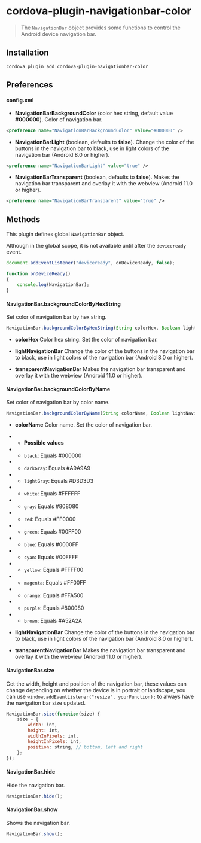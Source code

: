 # cordova-plugin-navigationbar-color

> The `NavigationBar` object provides some functions to control the Android device navigation bar.

## Installation

    cordova plugin add cordova-plugin-navigationbar-color

Preferences
-----------

#### config.xml

-  __NavigationBarBackgroundColor__ (color hex string, default value __#000000__). Color of navigation bar.

```xml
<preference name="NavigationBarBackgroundColor" value="#000000" />
```
        

- __NavigationBarLight__ (boolean, defaults to __false__). Change the color of the buttons in the navigation bar to black, use in light colors of the navigation bar (Android 8.0 or higher).

```xml
<preference name="NavigationBarLight" value="true" />
```

- __NavigationBarTransparent__ (boolean, defaults to __false__). Makes the navigation bar transparent and overlay it with the webview (Android 11.0 or higher).

```xml
<preference name="NavigationBarTransparent" value="true" />
```

Methods
-------
This plugin defines global `NavigationBar` object.

Although in the global scope, it is not available until after the `deviceready` event.

```js
document.addEventListener("deviceready", onDeviceReady, false);

function onDeviceReady()
{
    console.log(NavigationBar);
}
```

#### NavigationBar.backgroundColorByHexString

Set color of navigation bar by hex string.

```js
NavigationBar.backgroundColorByHexString(String colorHex, Boolean lightNavigationBar = false, Boolean transparentNavigationBar = false);
```

-  __colorHex__ Color hex string. Set the color of navigation bar.

-  __lightNavigationBar__ Change the color of the buttons in the navigation bar to black, use in light colors of the navigation bar (Android 8.0 or higher).

-  __transparentNavigationBar__ Makes the navigation bar transparent and overlay it with the webview (Android 11.0 or higher).

#### NavigationBar.backgroundColorByName

Set color of navigation bar by color name.

```js
NavigationBar.backgroundColorByName(String colorName, Boolean lightNavigationBar = false, Boolean transparentNavigationBar = false);
```

-  __colorName__ Color name. Set the color of navigation bar.
- - __Possible values__
- - `black`: Equals #000000
- - `darkGray`: Equals #A9A9A9
- - `lightGray`: Equals #D3D3D3
- - `white`: Equals #FFFFFF
- - `gray`: Equals #808080
- - `red`: Equals #FF0000
- - `green`: Equals #00FF00
- - `blue`: Equals #0000FF
- - `cyan`: Equals #00FFFF
- - `yellow`: Equals #FFFF00
- - `magenta`: Equals #FF00FF
- - `orange`: Equals #FFA500
- - `purple`: Equals #800080
- - `brown`: Equals #A52A2A

-  __lightNavigationBar__ Change the color of the buttons in the navigation bar to black, use in light colors of the navigation bar (Android 8.0 or higher).

-  __transparentNavigationBar__ Makes the navigation bar transparent and overlay it with the webview (Android 11.0 or higher).

#### NavigationBar.size

Get the width, height and position of the navigation bar, these values can change depending on whether the device is in portrait or landscape, you can use `window.addEventListener("resize", yourFunction);` to always have the navigation bar size updated.

```js
NavigationBar.size(function(size) {
    size = {
        width: int,
        height: int,
        widthInPixels: int,
        heightInPixels: int,
        position: string, // bottom, left and right
    };
});
```

#### NavigationBar.hide

Hide the navigation bar.

```js
NavigationBar.hide();
```

#### NavigationBar.show

Shows the navigation bar.

```js
NavigationBar.show();
```